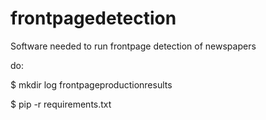 # frontpagedetection
Software needed to run frontpage detection of newspapers

do:

$ mkdir log frontpageproductionresults

$ pip -r requirements.txt
